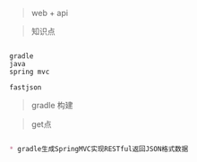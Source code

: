 > web + api

> 知识点

```

gradle
java
spring mvc

fastjson

```

> gradle 构建


> get点

```markdown

* gradle生成SpringMVC实现RESTful返回JSON格式数据

```


